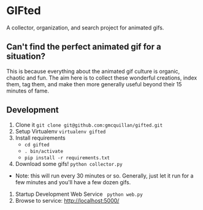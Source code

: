 GIFted
======

A collector, organization, and search project for animated gifs.

Can't find the perfect animated gif for a situation?
----------------------------------------------------

This is because everything about the animated gif culture is organic,
chaotic and fun. The aim here is to collect these wonderful creations,
index them, tag them, and make then more generally useful beyond their
15 minutes of fame.

Development
-----------

1. Clone it
    ```git clone git@github.com:gmcquillan/gifted.git```
1. Setup Virtualenv
    ```virtualenv gifted```
1. Install requirements
    * ```cd gifted```
    * ```. bin/activate```
    * ```pip install -r requirements.txt```
1. Download some gifs!
```python collector.py```
  * Note: this will run every 30 minutes or so. Generally, just let it run for a few minutes and you'll have a few dozen gifs.
1. Startup Development Web Service
``` python web.py```
1. Browse to service: [http://localhost:5000/](http://localhost:5000)
